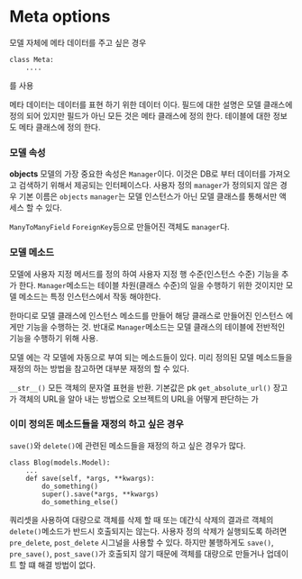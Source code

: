# Meta options
모델 자체에 메타 데이터를 주고 싶은 경우
```
class Meta:
    ....
```
를 사용

메타 데이터는 데이터를 표현 하기 위한 데이터 이다.
필드에 대한 설명은 모델 클래스에 정의 되어 있지만 필드가 아닌 모든 것은 메타 클래스에 정의 한다.
테이블에 대한 정보도 메타 클래스에 정의 한다. 

### 모델 속성
**objects**
모델의 가장 중요한 속성은 `Manager`이다. 이것은 DB로 부터 데이터를 가져오고 검색하기 위해서 제공되는 인터페이스다. 사용자 정의 `manager`가 정의되지 않은 경우 기본 이름은 `objects`
`manager`는 모델 인스턴스가 아닌 모델 클래스를 통해서만 액세스 할 수 있다.

`ManyToManyField` `ForeignKey`등으로 만들어진 객체도 `manager`다.

### 모델 메소드
모델에 사용자 지정 메서드를 정의 하여 사용자 지정 행 수준(인스턴스 수준) 기능을 추가 한다. `Manager`메소드는 테이블 차원(클래스 수준)의 일을 수행하기 위한 것이지만 모델 메소드는 특정 인스턴스에서 작동 해야한다.

한마디로 모델 클래스에 인스턴스 메소드를 만들어 해당 클래스로 만들어진 인스턴스 에게만 기능을 수행하는 것.
반대로 `Manager`메소드는 모델 클래스의 테이블에 전반적인 기능을 수행하기 위해 사용.

모델 에는 각 모델에 자동으로 부여 되는 메소드들이 있다. 미리 정의된 모델 메소드들을 재정의 하는 방법을 참고하면 대부분 재정의 할 수 있다.

`__str__()` 모든 객체의 문자열 표현을 반환. 기본값은 pk
`get_absolute_url()` 장고가 객체의 URL을 알아 내는 방법으로 오브젝트의 URL을 어떻게 판단하는 가

### 이미 정의돈 메소드들을 재정의 하고 싶은 경우
`save()`와 `delete()`에 관련된 메소드들을 재정의 하고 싶은 경우가 많다.
```
class Blog(models.Model):
    ...
    def save(self, *args, **kwargs):
        do_something()
        super().save(*args, **kwargs)
        do_something_else()        
```

쿼리셋을 사용하여 대량으로 객체를 삭제 할 때 또는 뎨간식 삭제의 결과르 객체의 `delete()`메소드가 반드시 호출되지는 않는다. 사용자 정의 삭제가 실행되도록 하려면 `pre_delete`, `post_delete` 시그널을 사용할 수 있다.
하지만 불행하게도 `save()`, `pre_save()`, `post_save()`가 호출되지 않기 때문에 객체를 대량으로 만들거나 업데이트 할 떄 해결 방법이 없다.
### 
